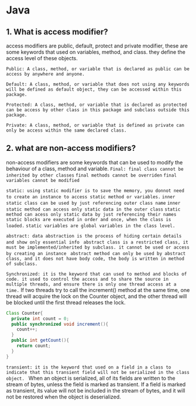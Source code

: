 # Java 

## 1. What is access modifier?
access modifiers are public, default, protect and private modifier, these are some keywords that used on variables, method, and class.
they define the access level of these objects.

``Public: A class, method, or variable that is declared as public can be access by anywhere and anyone.``

``Default: A class, method, or variable that does not using any keywords will be defined as default object, they can be accessed within this package.``

``Protected: A class, method, or variable that is declared as protected can be access by other class in this package and subclass outside this package.``

``Private: A class, method, or variable that is defined as private can only be access within the same declared class.``

## 2. what are non-access modifiers?

non-access modifiers are some keywords that can be used to modify the behaviour of a class, method and variable.
``Final: final class cannot be inherited by other classes``
       ``final methods cannot be overriden``
       ``final variables cannot be modified``
       
``static: using static modifier is to save the memory, you donnot need to create an instance to access static method or variables.``
       ``inner static class can be used by just referencing outer class name``
       ``inner static method can access only static data in the outer class``
       ``static method can acess only static data by just referencing their names``
       ``static blocks are executed in order and once, when the class is loaded.``
       ``static variables are global variables in the class level.``
       
``abstract: data abstraction is the process of hiding certain details and show only essential info``
       `` abstract class is a restricted class, it must be implemented/inherited by subclass. it cannot be used or access by creating an instance``
       `` abstract method can only be used by abstract class, and it does not have body code, the body is written in method of subclass.``
       
``Synchronized: it is the keyword that can used to method and blocks of code. it used to control the access and to share the source in multiple threads,
                and ensure there is only one thread access at a time.``
If two threads try to call the increment() method at the same time, one thread will acquire the lock on the Counter object, and the other thread will be blocked until the first thread releases the lock.
```java
Class Counter{
  private int count = 0;
  public synchronized void increment(){
    count++;
  }
  public int getCount(){
    return count;
  }
}
```

``transient: it is the keyword that used on a field in a class to indicate that this transient field will not be serialized in the class object. ``
 When an object is serialized, all of its fields are written to the stream of bytes, unless the field is marked as transient. If a field is marked as transient, its value will not be included in the stream of bytes, and it will not be restored when the object is deserialized.
       
